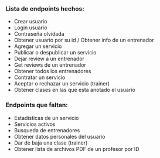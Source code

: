 ### Lista de endpoints hechos:

- Crear usuario
- Login usuario
- Contraseña olvidada
- Obtener usuario por su id / Obtener info de un entrenador
- Agregar un servicio
- Publicar o despublicar un servicio
- Dejar review a un entrenador
- Get reviews de un entrenador
- Obtener todos los entrenadores
- Contratar un servicio
- Aceptar o rechazar un servicio (trainer)
- Obtener clases en las que esta anotado el usuario


### Endpoints que faltan: 
- Estadisticas de un servicio
- Servicios activos
- Busqueda de entrenadores
- Obtener datos personales del usuario
- Dar de baja una clase (trainer)
- Obtener lista de archivos PDF de un profesor por ID
